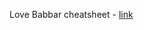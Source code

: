 

Love Babbar cheatsheet - [link](https://whimsical.com/networking-cheatsheet-by-love-babbar-FcLExFDezehhfsbDPfZDBv)
